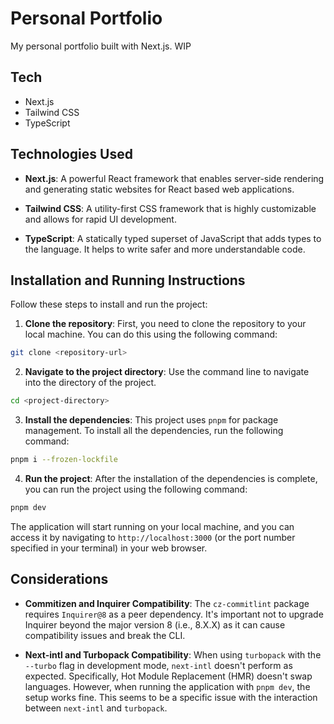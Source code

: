 # Personal Portfolio

My personal portfolio built with Next.js. WIP

## Tech

- Next.js
- Tailwind CSS
- TypeScript

## Technologies Used

- **Next.js**: A powerful React framework that enables server-side rendering and generating static websites for React based web applications.

- **Tailwind CSS**: A utility-first CSS framework that is highly customizable and allows for rapid UI development.

- **TypeScript**: A statically typed superset of JavaScript that adds types to the language. It helps to write safer and more understandable code.

## Installation and Running Instructions

Follow these steps to install and run the project:

1. **Clone the repository**: First, you need to clone the repository to your local machine. You can do this using the following command:

```bash
git clone <repository-url>
```

2. **Navigate to the project directory**: Use the command line to navigate into the directory of the project.

```bash
cd <project-directory>
```

3. **Install the dependencies**: This project uses `pnpm` for package management. To install all the dependencies, run the following command:

```bash
pnpm i --frozen-lockfile
```

4. **Run the project**: After the installation of the dependencies is complete, you can run the project using the following command:

```bash
pnpm dev
```

The application will start running on your local machine, and you can access it by navigating to `http://localhost:3000` (or the port number specified in your terminal) in your web browser.

## Considerations

- **Commitizen and Inquirer Compatibility**: The `cz-commitlint` package requires `Inquirer@8` as a peer dependency. It's important not to upgrade Inquirer beyond the major version 8 (i.e., 8.X.X) as it can cause compatibility issues and break the CLI.

- **Next-intl and Turbopack Compatibility**: When using `turbopack` with the `--turbo` flag in development mode, `next-intl` doesn't perform as expected. Specifically, Hot Module Replacement (HMR) doesn't swap languages. However, when running the application with `pnpm dev`, the setup works fine. This seems to be a specific issue with the interaction between `next-intl` and `turbopack`.
